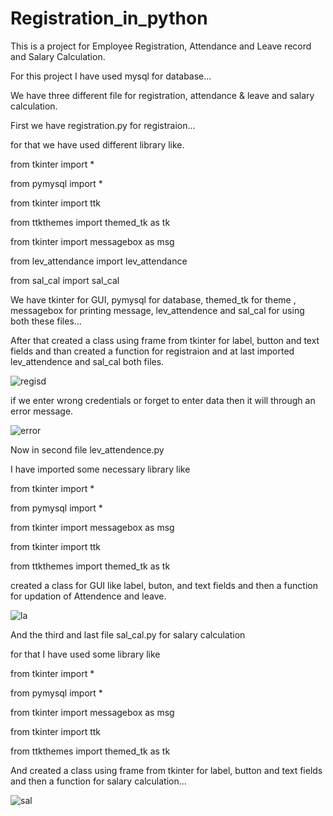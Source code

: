 # Registration_in_python

This is a project for Employee Registration, Attendance and Leave record and Salary Calculation.

For this project I have used mysql for database...

We have three different file for registration, attendance & leave and salary calculation.

First we have registration.py for registraion...

for that we have used different library like.

from tkinter import *

from pymysql import *

from tkinter import ttk

from ttkthemes import themed_tk as tk

from tkinter import messagebox as msg

from lev_attendance import lev_attendance

from sal_cal import sal_cal

We have tkinter for GUI, pymysql for database, themed_tk for theme , messagebox for printing message, lev_attendence and sal_cal for using both these files...

After that created a class using frame from tkinter for label, button and text fields 
and than created a function for registraion 
and at last imported lev_attendence and sal_cal both files.

![regisd](https://user-images.githubusercontent.com/33418077/131963262-60e41baa-b514-404a-84c2-1195dc4da692.PNG)

if we enter wrong credentials or forget to enter data then it will through an error message.

![error](https://user-images.githubusercontent.com/33418077/131963928-3982b010-a9fe-4207-ab0a-4f9d085a448f.PNG)

Now in second file lev_attendence.py

I have imported some necessary library like 

from tkinter import *

from pymysql import *

from tkinter import messagebox as msg

from tkinter import ttk

from ttkthemes import themed_tk as tk

created a class for GUI like label, buton, and text fields and then a function for updation of Attendence and leave.

![la](https://user-images.githubusercontent.com/33418077/131966405-f6b993ba-3b1a-4a95-bbf6-bdc39df73c2f.PNG)

And the third and last file sal_cal.py for salary calculation

for that I have used some library like 

from tkinter import *

from pymysql import *

from tkinter import messagebox as msg

from tkinter import ttk

from ttkthemes import themed_tk as tk

And created a class using frame from tkinter for label, button and text fields and then a function for salary calculation...

![sal](https://user-images.githubusercontent.com/33418077/131966900-c73615d4-d318-4b4e-a056-82b6856c36ce.PNG)


